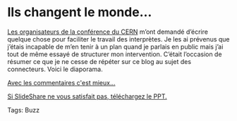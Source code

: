 # Ils changent le monde&#8230;

[Les organisateurs de la conférence du CERN](http://blog.tcrouzet.com/2006/11/24/un-connecteur-a-geneve/) m’ont demandé d’écrire quelque chose pour faciliter le travail des interprètes. Je les ai prévenus que j’étais incapable de m’en tenir à un plan quand je parlais en public mais j’ai tout de même essayé de structurer mon intervention. C’était l’occasion de résumer ce que je ne cesse de répéter sur ce blog au sujet des connecteurs. Voici le diaporama.

[Avec les commentaires c'est mieux...](http://slideshare.net/tcrouzet/le-peuple-des-connecteurs)

[Si SlideShare ne vous satisfait pas, téléchargez le PPT.](http://blog.tcrouzet.comhttps://tcrouzet.com/images_tc/connecteurs.ppt)

Tags: Buzz